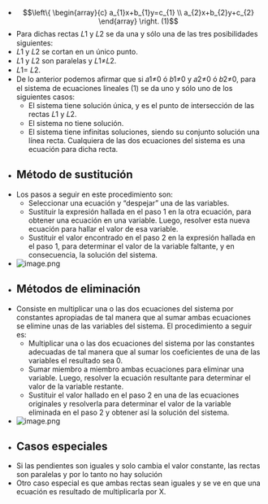 - $$\left\{ \begin{array}{c} a_{1}x+b_{1}y=c_{1} \\ a_{2}x+b_{2}y+c_{2} \end{array} \right. (1)$$
- Para dichas rectas 𝐿1 y 𝐿2 se da una y sólo una de las tres posibilidades siguientes:
- 𝐿1 y 𝐿2 se cortan en un único punto.
- 𝐿1 y 𝐿2 son paralelas y 𝐿1≠𝐿2.
- 𝐿1= 𝐿2.
- De lo anterior podemos afirmar que si 𝑎1≠0 ó 𝑏1≠0 y 𝑎2≠0 ó 𝑏2≠0, para el sistema de ecuaciones lineales (1) se da uno y sólo uno de los siguientes casos:
	- El sistema tiene solución única, y es el punto de intersección de las rectas 𝐿1 y 𝐿2.
	- El sistema no tiene solución.
	- El sistema tiene infinitas soluciones, siendo su conjunto solución una lı́nea recta. Cualquiera de las dos ecuaciones del sistema es una ecuación para dicha recta.
- ## Método de sustitución
- Los pasos a seguir en este procedimiento son:
	- Seleccionar una ecuación y “despejar” una de las variables.
	- Sustituir la expresión hallada en el paso 1 en la otra ecuación, para obtener una ecuación en una variable. Luego, resolver esta nueva ecuación para hallar el valor de esa variable.
	- Sustituir el valor encontrado en el paso 2 en la expresión hallada en el paso 1, para determinar el valor de la variable faltante, y en consecuencia, la solución del sistema.
- ![image.png](../assets/image_1664189687523_0.png)
- ## Métodos de eliminación
- Consiste en multiplicar una o las dos ecuaciones del sistema por constantes apropiadas de tal manera que al sumar ambas ecuaciones se elimine unas de las variables del sistema. El procedimiento a seguir es:
	- Multiplicar una o las dos ecuaciones del sistema por las constantes adecuadas de tal manera que al sumar los coeficientes de una de las variables el resultado sea 0.
	- Sumar miembro a miembro ambas ecuaciones para eliminar una variable. Luego, resolver la ecuación resultante para determinar el valor de la variable restante.
	- Sustituir el valor hallado en el paso 2 en una de las ecuaciones originales y resolverla para determinar el valor de la variable eliminada en el paso 2 y obtener ası́ la solución del sistema.
- ![image.png](../assets/image_1664189856777_0.png)
- ## Casos especiales
- Si las pendientes son iguales y solo cambia el valor constante, las rectas son paralelas y por lo tanto no hay solución
- Otro caso especial es que ambas rectas sean iguales y se ve en que una ecuación es resultado de multiplicarla por X.